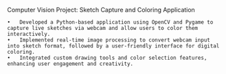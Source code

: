 Computer Vision Project: Sketch Capture and Coloring Application

	•	Developed a Python-based application using OpenCV and Pygame to capture live sketches via webcam and allow users to color them interactively.
	•	Implemented real-time image processing to convert webcam input into sketch format, followed by a user-friendly interface for digital coloring.
	•	Integrated custom drawing tools and color selection features, enhancing user engagement and creativity.
